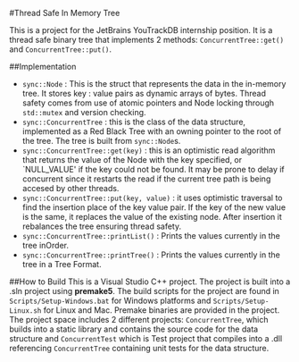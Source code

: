 #Thread Safe In Memory Tree

This is a project for the JetBrains YouTrackDB internship position. It is a thread safe binary tree that implements 2 methods:
`ConcurrentTree::get()` and `ConcurrentTree::put()`.

##Implementation
- `sync::Node` : This is the struct that represents the data in the in-memory tree. It stores key : value pairs as dynamic arrays of bytes. Thread safety comes from use of atomic pointers and Node locking through `std::mutex` and version checking.
- `sync::ConcurrentTree` : this is the class of the data structure, implemented as a Red Black Tree with an owning pointer to the root of the tree. The tree is built from `sync::Node`s.
- `sync::ConcurrentTree::get(key)` : this is an optimistic read algorithm that returns the value of the Node with the key specified, or `NULL_VALUE' if the key could not be found. It may be prone to delay if concurrent since it restarts the read if the current tree path is being accesed by other threads.
- `sync::ConcurrentTree::put(key, value)` : it uses optimistic traversal to find the insertion place of the key value pair. If the key of the new value is the same, it replaces the value of the existing node. After insertion it rebalances the tree ensuring thread safety.
- `sync::ConcurrentTree::printList()` : Prints the values currently in the tree inOrder.
- `sync::ConcurrentTree::printTree()` : Prints the values currently in the tree in a Tree Format.

##How to Build
This is a Visual Studio C++ project. The project is built into a .sln project using **premake5**. The build scripts for the project are found in `Scripts/Setup-Windows.bat` for Windows platforms and `Scripts/Setup-Linux.sh` for Linux and Mac. Premake binaries are provided in the project. The project space includes 2 different projects: `ConcurrentTree`, which builds into a static library and contains the source code for the data structure and `ConcurrentTest` which is Test project that compiles into a .dll referencing `ConcurrentTree` containing unit tests for the data structure.
